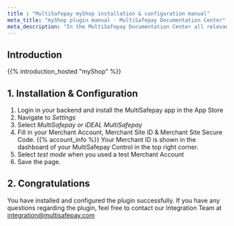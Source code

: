 ```yaml
---
title : "MultiSafepay myShop installation & configuration manual"
meta_title: "myShop plugin manual - MultiSafepay Documentation Center"
meta_description: "In the MultiSafepay Documentation Center all relevant information regarding our Plugins and API. As well as Support pages for Payment Method, Tools and General Questions. You can also find the contact details of our Support Team and Integration Team."
---
```

## Introduction

{{% introduction_hosted "myShop" %}}

## 1. Installation & Configuration
1. Login in your backend and install the MultiSafepay app in the App Store
2. Navigate to _Settings_ 
3. Select _MultiSafepay or iDEAL MultiSafepay_
4. Fill in your Merchant Account, Merchant Site ID & Merchant Site Secure Code. {{% account_info %}} 
Your Merchant ID is shown in the dashboard of your MultiSafepay Control in the top right corner.
5. Select _test mode_ when you used a test Merchant Account
6. Save the page.

## 2. Congratulations
You have installed and configured the plugin successfully. If you have any questions regarding the plugin, feel free to contact our Integration Team at <integration@multisafepay.com>
